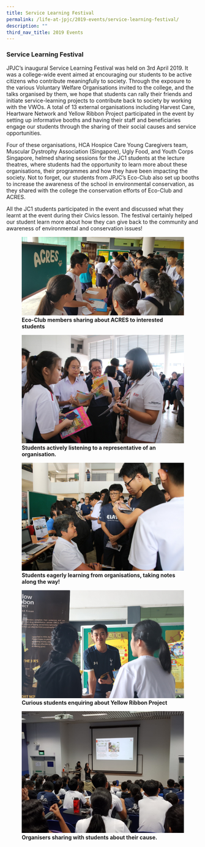 ```yaml
---
title: Service Learning Festival
permalink: /life-at-jpjc/2019-events/service-learning-festival/
description: ""
third_nav_title: 2019 Events
---
```

### **Service Learning Festival**
JPJC’s inaugural Service Learning Festival was held on 3rd April 2019. It was a college-wide event aimed at encouraging our students to be active citizens who contribute meaningfully to society. Through the exposure to the various Voluntary Welfare Organisations invited to the college, and the talks organised by them, we hope that students can rally their friends and initiate service-learning projects to contribute back to society by working with the VWOs. A total of 13 external organisations including Harvest Care, Heartware Network and Yellow Ribbon Project participated in the event by setting up informative booths and having their staff and beneficiaries engage our students through the sharing of their social causes and service opportunities.

Four of these organisations, HCA Hospice Care Young Caregivers team, Muscular Dystrophy Association (Singapore), Ugly Food, and Youth Corps Singapore, helmed sharing sessions for the JC1 students at the lecture theatres, where students had the opportunity to learn more about these organisations, their programmes and how they have been impacting the society. Not to forget, our students from JPJC’s Eco-Club also set up booths to increase the awareness of the school in environmental conservation, as they shared with the college the conservation efforts of Eco-Club and ACRES.

All the JC1 students participated in the event and discussed what they learnt at the event during their Civics lesson. The festival certainly helped our student learn more about how they can give back to the community and awareness of environmental and conservation issues!

<figure>
<img src="/images/slf1.jpg">
<figcaption> <strong> Eco-Club members sharing about ACRES to interested students </strong> </figcaption>
</figure>

<figure>
<img src="/images/slf2.jpg">
<figcaption> <strong> Students actively listening to a representative of an organisation. </strong> </figcaption>
</figure>

<figure>
<img src="/images/slf3.jpg">
<figcaption> <strong> Students eagerly learning from organisations, taking notes along the way! </strong> </figcaption>
</figure>

<figure>
<img src="/images/slf4.jpg">
<figcaption> <strong> Curious students enquiring about Yellow Ribbon Project </strong> </figcaption>
</figure>

<figure>
<img src="/images/slf5.jpg">
<figcaption> <strong> Organisers sharing with students about their cause. </strong> </figcaption>
</figure>